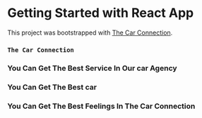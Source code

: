 # Getting Started with React App

This project was bootstrapped with [The Car Connection](https://tourismofsylhet-f988d.web.app/).



### `The Car Connection`
### You Can Get The Best Service In Our car Agency
### You Can Get The Best car 
### You Can Get The Best Feelings In The Car Connection 